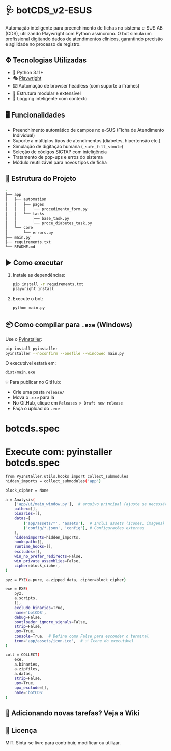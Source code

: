 # 🩺 botCDS_v2-ESUS

Automação inteligente para preenchimento de fichas no sistema e-SUS AB (CDS), utilizando Playwright com Python assíncrono. O bot simula um profissional digitando dados de atendimentos clínicos, garantindo precisão e agilidade no processo de registro.

## ⚙️ Tecnologias Utilizadas

- 🐍 Python 3.11+
- 🎭 [Playwright](https://playwright.dev/python/)
- ⌨️ Automação de browser headless (com suporte a iframes)
- 🧩 Estrutura modular e extensível
- 🧠 Logging inteligente com contexto

## 🖥️ Funcionalidades

- Preenchimento automático de campos no e-SUS (Ficha de Atendimento Individual)
- Suporte a múltiplos tipos de atendimentos (diabetes, hipertensão etc.)
- Simulação de digitação humana (`_safe_fill_simule`)
- Seleção de códigos SIGTAP com inteligência
- Tratamento de pop-ups e erros do sistema
- Módulo reutilizável para novos tipos de ficha

## 📁 Estrutura do Projeto

```bash
.
├── app
│   ├── automation
│   │   ├── pages
│   │   │   └── procedimento_form.py
│   │   └── tasks
│   │       ├── base_task.py
│   │       └── proce_diabetes_task.py
│   └── core
│       └── errors.py
├── main.py
├── requirements.txt
└── README.md
```

## ▶️ Como executar

1. Instale as dependências:
   ```bash
   pip install -r requirements.txt
   playwright install
   ```

2. Execute o bot:
   ```bash
   python main.py
   ```

## 📦 Como compilar para `.exe` (Windows)

Use o [PyInstaller](https://pyinstaller.org/):

```bash
pip install pyinstaller
pyinstaller --noconfirm --onefile --windowed main.py
```

O executável estará em:
```
dist/main.exe
```

💡 Para publicar no GitHub:
- Crie uma pasta `release/`
- Mova o `.exe` para lá
- No GitHub, clique em `Releases > Draft new release`
- Faça o upload do `.exe`

# botcds.spec
# Execute com: pyinstaller botcds.spec
```bash
from PyInstaller.utils.hooks import collect_submodules
hidden_imports = collect_submodules('app')

block_cipher = None

a = Analysis(
    ['app/ui/main_window.py'],  # arquivo principal (ajuste se necessário)
    pathex=[],
    binaries=[],
    datas=[
        ('app/assets/*', 'assets'),  # Inclui assets (ícones, imagens)
        ('config/*.json', 'config'), # Configurações externas
    ],
    hiddenimports=hidden_imports,
    hookspath=[],
    runtime_hooks=[],
    excludes=[],
    win_no_prefer_redirects=False,
    win_private_assemblies=False,
    cipher=block_cipher,
)

pyz = PYZ(a.pure, a.zipped_data, cipher=block_cipher)

exe = EXE(
    pyz,
    a.scripts,
    [],
    exclude_binaries=True,
    name='botCDS',
    debug=False,
    bootloader_ignore_signals=False,
    strip=False,
    upx=True,
    console=True,  # Defina como False para esconder o terminal
    icon='app/assets/icon.ico',  # ✅ Ícone do executável
)

coll = COLLECT(
    exe,
    a.binaries,
    a.zipfiles,
    a.datas,
    strip=False,
    upx=True,
    upx_exclude=[],
    name='botCDS'
)
```

## 🧩 Adicionando novas tarefas? Veja a Wiki

## 📄 Licença

MIT. Sinta-se livre para contribuir, modificar ou utilizar.
